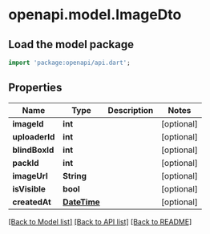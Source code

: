 # openapi.model.ImageDto

## Load the model package
```dart
import 'package:openapi/api.dart';
```

## Properties
Name | Type | Description | Notes
------------ | ------------- | ------------- | -------------
**imageId** | **int** |  | [optional] 
**uploaderId** | **int** |  | [optional] 
**blindBoxId** | **int** |  | [optional] 
**packId** | **int** |  | [optional] 
**imageUrl** | **String** |  | [optional] 
**isVisible** | **bool** |  | [optional] 
**createdAt** | [**DateTime**](DateTime.md) |  | [optional] 

[[Back to Model list]](../README.md#documentation-for-models) [[Back to API list]](../README.md#documentation-for-api-endpoints) [[Back to README]](../README.md)


